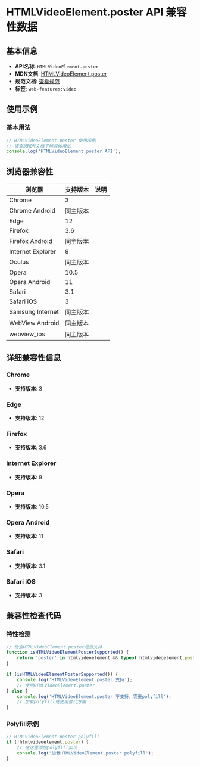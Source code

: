 # HTMLVideoElement.poster API 兼容性数据

## 基本信息

- **API名称**: `HTMLVideoElement.poster`
- **MDN文档**: [HTMLVideoElement.poster](https://developer.mozilla.org/docs/Web/API/HTMLVideoElement/poster)
- **规范文档**: [查看规范](https://html.spec.whatwg.org/multipage/media.html#dom-video-poster)
- **标签**: `web-features:video`

## 使用示例

### 基本用法

```javascript
// HTMLVideoElement.poster 使用示例
// 请查阅MDN文档了解具体用法
console.log('HTMLVideoElement.poster API');
```

## 浏览器兼容性

| 浏览器 | 支持版本 | 说明 |
|--------|----------|------|
| Chrome | 3 |  |
| Chrome Android | 同主版本 |  |
| Edge | 12 |  |
| Firefox | 3.6 |  |
| Firefox Android | 同主版本 |  |
| Internet Explorer | 9 |  |
| Oculus | 同主版本 |  |
| Opera | 10.5 |  |
| Opera Android | 11 |  |
| Safari | 3.1 |  |
| Safari iOS | 3 |  |
| Samsung Internet | 同主版本 |  |
| WebView Android | 同主版本 |  |
| webview_ios | 同主版本 |  |

## 详细兼容性信息

### Chrome

- **支持版本**: 3

### Edge

- **支持版本**: 12

### Firefox

- **支持版本**: 3.6

### Internet Explorer

- **支持版本**: 9

### Opera

- **支持版本**: 10.5

### Opera Android

- **支持版本**: 11

### Safari

- **支持版本**: 3.1

### Safari iOS

- **支持版本**: 3

## 兼容性检查代码

### 特性检测

```javascript
// 检查HTMLVideoElement.poster是否支持
function isHTMLVideoElementPosterSupported() {
    return 'poster' in htmlvideoelement && typeof htmlvideoelement.poster === 'function';
}

if (isHTMLVideoElementPosterSupported()) {
    console.log('HTMLVideoElement.poster 支持');
    // 使用HTMLVideoElement.poster
} else {
    console.log('HTMLVideoElement.poster 不支持，需要polyfill');
    // 加载polyfill或使用替代方案
}
```

### Polyfill示例

```javascript
// HTMLVideoElement.poster polyfill
if (!htmlvideoelement.poster) {
    // 在这里添加polyfill实现
    console.log('加载HTMLVideoElement.poster polyfill');
}
```

